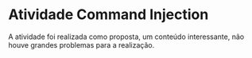 # Atividade Command Injection

A atividade foi realizada como proposta, um conteúdo interessante, não houve grandes problemas para a realização.
